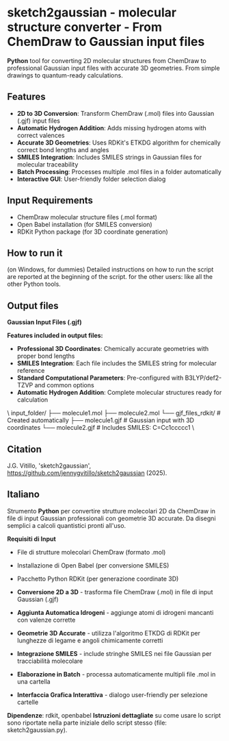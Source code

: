 # sketch2gaussian - molecular structure converter - From ChemDraw to Gaussian input files

**Python** tool for converting 2D molecular structures from ChemDraw to professional Gaussian input files with accurate 3D geometries. From simple drawings to quantum-ready calculations.

## Features

- **2D to 3D Conversion**: Transform ChemDraw (.mol) files into Gaussian (.gjf) input files
- **Automatic Hydrogen Addition**: Adds missing hydrogen atoms with correct valences  
- **Accurate 3D Geometries**: Uses RDKit's ETKDG algorithm for chemically correct bond lengths and angles
- **SMILES Integration**: Includes SMILES strings in Gaussian files for molecular traceability
- **Batch Processing**: Processes multiple .mol files in a folder automatically
- **Interactive GUI**: User-friendly folder selection dialog

## Input Requirements
- ChemDraw molecular structure files (.mol format)
- Open Babel installation (for SMILES conversion)
- RDKit Python package (for 3D coordinate generation)

## How to run it
(on Windows, for dummies) Detailed instructions on how to run the script are reported at the beginning of the script.
for the other users: like all the other Python tools.

## Output files
**Gaussian Input Files (.gjf)**

**Features included in output files:**
- **Professional 3D Coordinates**: Chemically accurate geometries with proper bond lengths
- **SMILES Integration**: Each file includes the SMILES string for molecular reference
- **Standard Computational Parameters**: Pre-configured with B3LYP/def2-TZVP and common options
- **Automatic Hydrogen Addition**: Complete molecular structures ready for calculation

\\
input_folder/
├── molecule1.mol
├── molecule2.mol
└── gjf_files_rdkit/ # Created automatically
├── molecule1.gjf # Gaussian input with 3D coordinates
└── molecule2.gjf # Includes SMILES: C=Cc1ccccc1
\\

## Citation
J.G. Vitillo, 'sketch2gaussian', https://github.com/jennygvitillo/sketch2gaussian (2025).

## Italiano
Strumento **Python** per convertire strutture molecolari 2D da ChemDraw in file di input Gaussian professionali con geometrie 3D accurate. Da disegni semplici a calcoli quantistici pronti all'uso.

**Requisiti di Input**
- File di strutture molecolari ChemDraw (formato .mol)
- Installazione di Open Babel (per conversione SMILES)
- Pacchetto Python RDKit (per generazione coordinate 3D)

- **Conversione 2D a 3D** - trasforma file ChemDraw (.mol) in file di input Gaussian (.gjf)
- **Aggiunta Automatica Idrogeni** - aggiunge atomi di idrogeni mancanti con valenze corrette
- **Geometrie 3D Accurate** - utilizza l'algoritmo ETKDG di RDKit per lunghezze di legame e angoli chimicamente corretti
- **Integrazione SMILES** - include stringhe SMILES nei file Gaussian per tracciabilità molecolare
- **Elaborazione in Batch** - processa automaticamente multipli file .mol in una cartella
- **Interfaccia Grafica Interattiva** - dialogo user-friendly per selezione cartelle

**Dipendenze**: rdkit, openbabel
**Istruzioni dettagliate** su come usare lo script sono riportate nella parte iniziale dello script stesso (file: sketch2gaussian.py).
